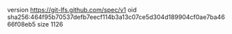 version https://git-lfs.github.com/spec/v1
oid sha256:464f95b70537defb7eecf114b3a13c07ce5d304d189904cf0ae7ba4666f08eb5
size 1126
